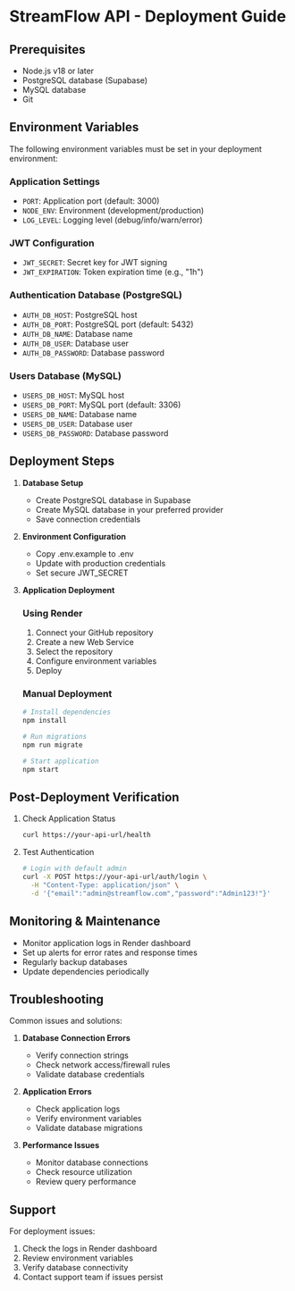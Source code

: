 # StreamFlow API - Deployment Guide

## Prerequisites

- Node.js v18 or later
- PostgreSQL database (Supabase)
- MySQL database
- Git

## Environment Variables

The following environment variables must be set in your deployment environment:

### Application Settings
- `PORT`: Application port (default: 3000)
- `NODE_ENV`: Environment (development/production)
- `LOG_LEVEL`: Logging level (debug/info/warn/error)

### JWT Configuration
- `JWT_SECRET`: Secret key for JWT signing
- `JWT_EXPIRATION`: Token expiration time (e.g., "1h")

### Authentication Database (PostgreSQL)
- `AUTH_DB_HOST`: PostgreSQL host
- `AUTH_DB_PORT`: PostgreSQL port (default: 5432)
- `AUTH_DB_NAME`: Database name
- `AUTH_DB_USER`: Database user
- `AUTH_DB_PASSWORD`: Database password

### Users Database (MySQL)
- `USERS_DB_HOST`: MySQL host
- `USERS_DB_PORT`: MySQL port (default: 3306)
- `USERS_DB_NAME`: Database name
- `USERS_DB_USER`: Database user
- `USERS_DB_PASSWORD`: Database password

## Deployment Steps

1. **Database Setup**
   - Create PostgreSQL database in Supabase
   - Create MySQL database in your preferred provider
   - Save connection credentials

2. **Environment Configuration**
   - Copy .env.example to .env
   - Update with production credentials
   - Set secure JWT_SECRET

3. **Application Deployment**

   ### Using Render
   1. Connect your GitHub repository
   2. Create a new Web Service
   3. Select the repository
   4. Configure environment variables
   5. Deploy

   ### Manual Deployment
   ```bash
   # Install dependencies
   npm install

   # Run migrations
   npm run migrate

   # Start application
   npm start
   ```

## Post-Deployment Verification

1. Check Application Status
   ```bash
   curl https://your-api-url/health
   ```

2. Test Authentication
   ```bash
   # Login with default admin
   curl -X POST https://your-api-url/auth/login \
     -H "Content-Type: application/json" \
     -d '{"email":"admin@streamflow.com","password":"Admin123!"}'
   ```

## Monitoring & Maintenance

- Monitor application logs in Render dashboard
- Set up alerts for error rates and response times
- Regularly backup databases
- Update dependencies periodically

## Troubleshooting

Common issues and solutions:

1. **Database Connection Errors**
   - Verify connection strings
   - Check network access/firewall rules
   - Validate database credentials

2. **Application Errors**
   - Check application logs
   - Verify environment variables
   - Validate database migrations

3. **Performance Issues**
   - Monitor database connections
   - Check resource utilization
   - Review query performance

## Support

For deployment issues:
1. Check the logs in Render dashboard
2. Review environment variables
3. Verify database connectivity
4. Contact support team if issues persist

